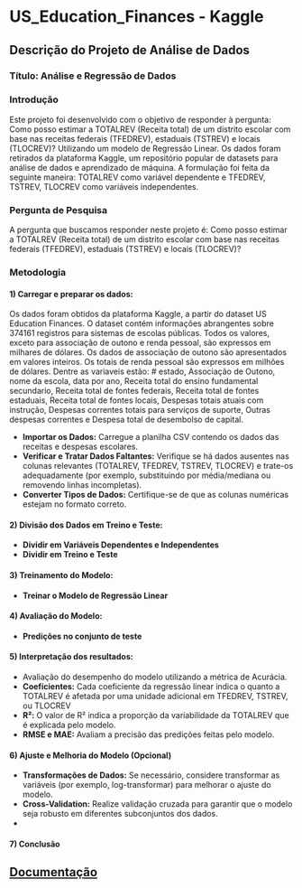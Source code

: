 # US_Education_Finances - Kaggle

## Descrição do Projeto de Análise de Dados

### Título: Análise e Regressão de Dados 

### Introdução
Este projeto foi desenvolvido com o objetivo de responder à pergunta: Como posso estimar a TOTALREV (Receita total) de um distrito escolar com base nas receitas federais (TFEDREV), estaduais (TSTREV) e locais (TLOCREV)? Utilizando um modelo de Regressão Linear. Os dados foram retirados da plataforma Kaggle, um repositório popular de datasets para análise de dados e aprendizado de máquina. A formulação foi feita da seguinte maneira: TOTALREV como variável dependente e TFEDREV, TSTREV, TLOCREV como variáveis independentes.

### Pergunta de Pesquisa
A pergunta que buscamos responder neste projeto é: Como posso estimar a TOTALREV (Receita total) de um distrito escolar com base nas receitas federais (TFEDREV), estaduais (TSTREV) e locais (TLOCREV)?

### Metodologia
 #### 1) Carregar e preparar os dados:
 Os dados foram obtidos da plataforma Kaggle, a partir do dataset US Education Finances.
 O dataset contém informações abrangentes sobre 374161 registros para sistemas de escolas públicas. Todos os valores, exceto para associação de outono e renda pessoal, são expressos em milhares de dólares. Os dados de associação de outono são apresentados em valores inteiros. Os totais de renda pessoal são expressos em milhões de dólares. Dentre as variaveis estão: # estado, Associação de Outono, nome da escola, data por ano, Receita total do ensino fundamental secundario, Receita total de fontes federais, Receita total de fontes estaduais, Receita total de fontes locais, Despesas totais atuais com instrução, Despesas correntes totais para serviços de suporte, Outras despesas correntes e Despesa total de desembolso de capital.
 - **Importar os Dados:** Carregue a planilha CSV contendo os dados das receitas e despesas escolares.
 - **Verificar e Tratar Dados Faltantes:** Verifique se há dados ausentes nas colunas relevantes (TOTALREV, TFEDREV, TSTREV, TLOCREV) e trate-os adequadamente (por exemplo, substituindo por média/mediana ou removendo linhas incompletas).
 - **Converter Tipos de Dados:** Certifique-se de que as colunas numéricas estejam no formato correto.
 
 #### 2) Divisão dos Dados em Treino e Teste:
- **Dividir em Variáveis Dependentes e Independentes**
- **Dividir em Treino e Teste**

#### 3) Treinamento do Modelo:
   - **Treinar o Modelo de Regressão Linear**

#### 4) Avaliação do Modelo:
  - **Predições no conjunto de teste** 

#### 5) Interpretação dos resultados:
  - Avaliação do desempenho do modelo utilizando a métrica de Acurácia.
  - **Coeficientes:** Cada coeficiente da regressão linear indica o quanto a TOTALREV é afetada por uma unidade adicional em TFEDREV, TSTREV, ou TLOCREV
  - **R²:** O valor de R² indica a proporção da variabilidade da TOTALREV que é explicada pelo modelo.
  - **RMSE e MAE:** Avaliam a precisão das predições feitas pelo modelo.

#### 6) Ajuste e Melhoria do Modelo (Opcional)
- **Transformações de Dados:** Se necessário, considere transformar as variáveis (por exemplo, log-transformar) para melhorar o ajuste do modelo.
- **Cross-Validation:** Realize validação cruzada para garantir que o modelo seja robusto em diferentes subconjuntos dos dados.
- 
#### 7) Conclusão

## [Documentação](https://github.com/GislaineMartins/US_Education_Finances/wiki)

